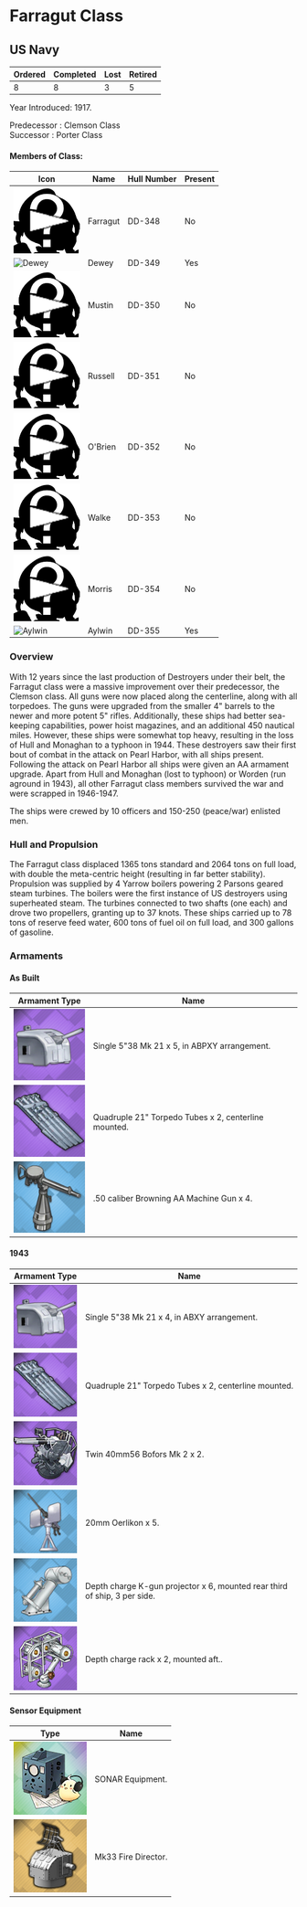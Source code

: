 # Farragut Class
## US Navy

Ordered | Completed | Lost | Retired
 ------ | ------ | ------ | ------ 
8 | 8 | 3 | 5 <br/>
 
Year Introduced: 1917. <br/>
 
Predecessor : Clemson Class <br/>
Successor : Porter Class <br/>

#### Members of Class: <br/>
Icon | Name | Hull Number | Present
| ------ | ------ | ------ |  ------ |
![UnknownBB](/Icons/Ship/UnknownDD.png) | Farragut | DD-348 | No <br/>
![Dewey](/Icons/Ship/EagleUnion/Dewey.png) | Dewey | DD-349 | Yes <br/>
![UnknownBB](/Icons/Ship/UnknownDD.png) | Mustin | DD-350 | No <br/>
![UnknownBB](/Icons/Ship/UnknownDD.png) | Russell | DD-351 | No <br/>
![UnknownBB](/Icons/Ship/UnknownDD.png) | O'Brien | DD-352 | No <br/>
![UnknownBB](/Icons/Ship/UnknownDD.png) | Walke | DD-353 | No <br/>
![UnknownBB](/Icons/Ship/UnknownDD.png) | Morris | DD-354 | No <br/>
![Aylwin](/Icons/Ship/EagleUnion/Aylwin.png)| Aylwin | DD-355 | Yes <br/>

### Overview

With 12 years since the last production of Destroyers under their belt, the Farragut class were a massive improvement over their predecessor, the Clemson class. All guns were now placed along the centerline, along with all torpedoes. The guns were upgraded from the smaller 4" barrels to the newer and more potent 5" rifles. Additionally, these ships had better sea-keeping capabilities, power hoist magazines, and an additional 450 nautical miles. However, these ships were somewhat top heavy, resulting in the loss of Hull and Monaghan to a typhoon in 1944. These destroyers saw their first bout of combat in the attack on Pearl Harbor, with all ships present. Following the attack on Pearl Harbor all ships were given an AA armament upgrade. Apart from Hull and Monaghan (lost to typhoon) or Worden (run aground in 1943), all other Farragut class members survived the war and were scrapped in 1946-1947. <br/>

The ships were crewed by 10 officers and 150-250 (peace/war) enlisted men. <br/>

### Hull and Propulsion

The Farragut class displaced 1365 tons standard and 2064 tons on full load, with double the meta-centric height (resulting in far better stability). Propulsion was supplied by 4 Yarrow boilers powering 2 Parsons geared steam turbines. The boilers were the first instance of US destroyers using superheated steam. The turbines connected to two shafts (one each) and drove two propellers, granting up to 37 knots. These ships carried up to 78 tons of reserve feed water, 600 tons of fuel oil on full load, and 300 gallons of gasoline.

### Armaments

#### As Built

Armament Type | Name |
 ------ | ------ |
![Single5in38](/Icons/Equipment/Guns/DD/5in38.png) | Single 5"38 Mk 21 x 5, in ABPXY arrangement.
![Quadruple21in](/Icons/Equipment/Torpedo/Surface/21inQuadrupleUSN.png) | Quadruple 21" Torpedo Tubes x 2, centerline mounted.
![0.5inAAMG](/Icons/Equipment/AA/0.5inAAMG.png) | .50 caliber Browning AA Machine Gun x 4.

#### 1943

Armament Type | Name |
 ------ | ------ |
![Single5in38](/Icons/Equipment/Guns/DD/5in38.png) | Single 5"38 Mk 21 x 4, in ABXY arrangement.
![Quadruple21in](/Icons/Equipment/Torpedo/Surface/21inQuadrupleUSN.png) | Quadruple 21" Torpedo Tubes x 2, centerline mounted.
![Twin40mmBofors](/Icons/Equipment/AA/Twin40mmUSN.png) | Twin 40mm56 Bofors Mk 2  x 2.
![20mmOerlikon](/Icons/Equipment/AA/20mmOerlikon.png) | 20mm Oerlikon x 5. <br/>
![DC](/Icons/Equipment/Auxiliary/DepthCharge.png) | Depth charge K-gun projector x 6, mounted rear third of ship, 3 per side.
![ImprovedDC](/Icons/Equipment/Auxiliary/ImprovedDepthCharge.png) | Depth charge rack x 2, mounted aft..<br/>

#### Sensor Equipment

Type | Name |
 ------ | ------ |
![OldSonar](/Icons/Equipment/Auxiliary/OldSonar.png) | SONAR Equipment. <br/>
![Mk33](/Icons/Equipment/Auxiliary/Mk33FireDirector.png) | Mk33 Fire Director. <br/>